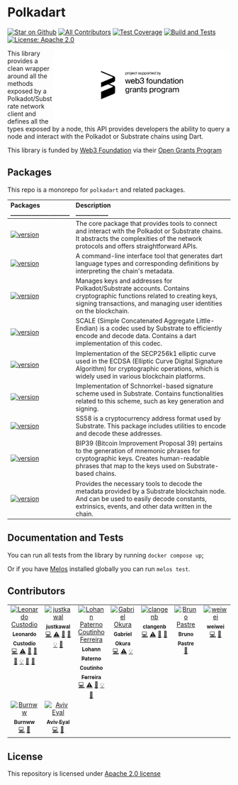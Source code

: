 # **Polkadart**
[![Star on Github](https://img.shields.io/github/stars/leonardocustodio/polkadart.svg?style=flat&logo=github&colorB=deeppink&label=stars)](https://github.com/leonardocustodio/polkadart)
[![All Contributors](https://img.shields.io/github/all-contributors/leonardocustodio/polkadart?color=ee8449&style=flat-square)](#contributors)
[![Test Coverage](https://codecov.io/gh/leonardocustodio/polkadart/graph/badge.svg?token=HG3K4LW5UN)](https://codecov.io/gh/leonardocustodio/polkadart)
[![Build and Tests](https://github.com/leonardocustodio/polkadart/actions/workflows/tests.yml/badge.svg?branch=main)](https://github.com/leonardocustodio/polkadart/actions/workflows/tests.yml)
[![License: Apache 2.0](https://img.shields.io/badge/license-Apache%202.0-purple.svg)](https://www.apache.org/licenses/LICENSE-2.0) <!-- markdown-link-check-disable-line -->

<img align="right" width="400" src="https://raw.githubusercontent.com/w3f/Grants-Program/00855ef70bc503433dc9fccc057c2f66a426a82b/static/img/badge_black.svg" />

This library provides a clean wrapper around all the methods exposed by a Polkadot/Substrate network client and defines all the types exposed by a node, this API provides developers the ability to query a node and interact with the Polkadot or Substrate chains using Dart.

This library is funded by [Web3 Foundation](https://web3.foundation) via their [Open Grants Program](https://github.com/w3f/Open-Grants-Program)

## Packages

This repo is a monorepo for `polkadart` and related packages.

| Packages <br>____________________ | Description <br>___________                            |
|:---------------------------------------------------------------------------|:----------------------------------------|
| [![version][pkg:polkadart:version]][pkg:polkadart]                         | The core package that provides tools to connect and interact with the Polkadot or Substrate chains. It abstracts the complexities of the network protocols and offers straightforward APIs. |
| [![version][pkg:polkadart_cli:version]][pkg:polkadart_cli]                 | A command-line interface tool that generates dart language types and corresponding definitions by interpreting the chain's metadata. |
| [![version][pkg:polkadart_keyring:version]][pkg:polkadart_keyring]         | Manages keys and addresses for Polkadot/Substrate accounts. Contains cryptographic functions related to creating keys, signing transactions, and managing user identities on the blockchain. |
| [![version][pkg:polkadart_scale_codec:version]][pkg:polkadart_scale_codec] | SCALE (Simple Concatenated Aggregate Little-Endian) is a codec used by Substrate to efficiently encode and decode data. Contains a dart implementation of this codec. |
| [![version][pkg:secp256k1_ecdsa:version]][pkg:secp256k1_ecdsa]             | Implementation of the SECP256k1 elliptic curve used in the ECDSA (Elliptic Curve Digital Signature Algorithm) for cryptographic operations, which is widely used in various blockchain platforms. |
| [![version][pkg:sr25519:version]][pkg:sr25519]                             | Implementation of Schnorrkel-based signature scheme used in Substrate. Contains functionalities related to this scheme, such as key generation and signing. |
| [![version][pkg:ss58:version]][pkg:ss58]                                   | SS58 is a cryptocurrency address format used by Substrate. This package includes utilities to encode and decode these addresses. |
| [![version][pkg:substrate_bip39:version]][pkg:substrate_bip39]             | BIP39 (Bitcoin Improvement Proposal 39) pertains to the generation of mnemonic phrases for cryptographic keys. Creates human-readable phrases that map to the keys used on Substrate-based chains. |
| [![version][pkg:substrate_metadata:version]][pkg:substrate_metadata]       | Provides the necessary tools to decode the metadata provided by a Substrate blockchain node. And can be used to easily decode constants, extrinsics, events, and other data written in the chain. |

## Documentation and Tests

You can run all tests from the library by running `docker compose up`;
<!-- markdown-link-check-disable-next-line -->
Or if you have [Melos](https://melos.invertase.dev/~melos-latest/getting-started) installed globally you can run `melos test`.

## Contributors

<!-- ALL-CONTRIBUTORS-LIST:START - Do not remove or modify this section -->
<!-- prettier-ignore-start -->
<!-- markdownlint-disable -->
<table>
  <tbody>
    <tr>
      <td align="center" valign="top" width="14.28%"><a href="https://github.com/leonardocustodio"><img src="https://avatars.githubusercontent.com/u/5619696?v=4?s=100" width="100px;" alt="Leonardo Custodio"/><br /><sub><b>Leonardo Custodio</b></sub></a><br /><a href="https://github.com/leonardocustodio/polkadart/commits?author=leonardocustodio" title="Code">💻</a> <a href="https://github.com/leonardocustodio/polkadart/commits?author=leonardocustodio" title="Tests">⚠️</a> <a href="https://github.com/leonardocustodio/polkadart/pulls?q=is%3Apr+reviewed-by%3Aleonardocustodio" title="Reviewed Pull Requests">👀</a> <a href="#question-leonardocustodio" title="Answering Questions">💬</a> <a href="#maintenance-leonardocustodio" title="Maintenance">🚧</a> <a href="#example-leonardocustodio" title="Examples">💡</a> <a href="https://github.com/leonardocustodio/polkadart/commits?author=leonardocustodio" title="Documentation">📖</a> <a href="https://github.com/leonardocustodio/polkadart/issues?q=author%3Aleonardocustodio" title="Bug reports">🐛</a></td>
      <td align="center" valign="top" width="14.28%"><a href="https://kawal.dev"><img src="https://avatars.githubusercontent.com/u/49296873?v=4?s=100" width="100px;" alt="justkawal"/><br /><sub><b>justkawal</b></sub></a><br /><a href="https://github.com/leonardocustodio/polkadart/commits?author=justkawal" title="Code">💻</a> <a href="https://github.com/leonardocustodio/polkadart/commits?author=justkawal" title="Tests">⚠️</a> <a href="https://github.com/leonardocustodio/polkadart/pulls?q=is%3Apr+reviewed-by%3Ajustkawal" title="Reviewed Pull Requests">👀</a> <a href="#maintenance-justkawal" title="Maintenance">🚧</a> <a href="#example-justkawal" title="Examples">💡</a> <a href="https://github.com/leonardocustodio/polkadart/issues?q=author%3Ajustkawal" title="Bug reports">🐛</a></td>
      <td align="center" valign="top" width="14.28%"><a href="http://www.lohannferreira.com.br"><img src="https://avatars.githubusercontent.com/u/4323004?v=4?s=100" width="100px;" alt="Lohann Paterno Coutinho Ferreira"/><br /><sub><b>Lohann Paterno Coutinho Ferreira</b></sub></a><br /><a href="https://github.com/leonardocustodio/polkadart/commits?author=Lohann" title="Code">💻</a> <a href="https://github.com/leonardocustodio/polkadart/commits?author=Lohann" title="Tests">⚠️</a> <a href="https://github.com/leonardocustodio/polkadart/pulls?q=is%3Apr+reviewed-by%3ALohann" title="Reviewed Pull Requests">👀</a> <a href="#example-Lohann" title="Examples">💡</a> <a href="https://github.com/leonardocustodio/polkadart/issues?q=author%3ALohann" title="Bug reports">🐛</a></td>
      <td align="center" valign="top" width="14.28%"><a href="https://github.com/gabrielokura"><img src="https://avatars.githubusercontent.com/u/26012776?v=4?s=100" width="100px;" alt="Gabriel Okura"/><br /><sub><b>Gabriel Okura</b></sub></a><br /><a href="https://github.com/leonardocustodio/polkadart/commits?author=gabrielokura" title="Code">💻</a> <a href="https://github.com/leonardocustodio/polkadart/commits?author=gabrielokura" title="Tests">⚠️</a> <a href="#example-gabrielokura" title="Examples">💡</a></td>
      <td align="center" valign="top" width="14.28%"><a href="https://github.com/clangenb"><img src="https://avatars.githubusercontent.com/u/37865735?v=4?s=100" width="100px;" alt="clangenb"/><br /><sub><b>clangenb</b></sub></a><br /><a href="https://github.com/leonardocustodio/polkadart/commits?author=clangenb" title="Code">💻</a> <a href="https://github.com/leonardocustodio/polkadart/commits?author=clangenb" title="Tests">⚠️</a> <a href="https://github.com/leonardocustodio/polkadart/issues?q=author%3Aclangenb" title="Bug reports">🐛</a> <a href="#question-clangenb" title="Answering Questions">💬</a></td>
      <td align="center" valign="top" width="14.28%"><a href="https://pastre.dev"><img src="https://avatars.githubusercontent.com/u/6251198?v=4?s=100" width="100px;" alt="Bruno Pastre"/><br /><sub><b>Bruno Pastre</b></sub></a><br /><a href="https://github.com/leonardocustodio/polkadart/pulls?q=is%3Apr+reviewed-by%3Apastre" title="Reviewed Pull Requests">👀</a></td>
      <td align="center" valign="top" width="14.28%"><a href="https://github.com/weishirongzhen"><img src="https://avatars.githubusercontent.com/u/54241621?v=4?s=100" width="100px;" alt="weiwei"/><br /><sub><b>weiwei</b></sub></a><br /><a href="https://github.com/leonardocustodio/polkadart/commits?author=weishirongzhen" title="Code">💻</a> <a href="https://github.com/leonardocustodio/polkadart/issues?q=author%3Aweishirongzhen" title="Bug reports">🐛</a></td>
    </tr>
    <tr>
      <td align="center" valign="top" width="14.28%"><a href="https://github.com/BurnWW"><img src="https://avatars.githubusercontent.com/u/94514135?v=4?s=100" width="100px;" alt="Burnww"/><br /><sub><b>Burnww</b></sub></a><br /><a href="https://github.com/leonardocustodio/polkadart/commits?author=BurnWW" title="Code">💻</a> <a href="https://github.com/leonardocustodio/polkadart/issues?q=author%3ABurnWW" title="Bug reports">🐛</a></td>
      <td align="center" valign="top" width="14.28%"><a href="https://avive.github.io"><img src="https://avatars.githubusercontent.com/u/96002?v=4?s=100" width="100px;" alt="Aviv Eyal"/><br /><sub><b>Aviv Eyal</b></sub></a><br /><a href="https://github.com/leonardocustodio/polkadart/commits?author=avive" title="Code">💻</a> <a href="https://github.com/leonardocustodio/polkadart/issues?q=author%3Aavive" title="Bug reports">🐛</a></td>
    </tr>
  </tbody>
</table>

<!-- markdownlint-restore -->
<!-- prettier-ignore-end -->

<!-- ALL-CONTRIBUTORS-LIST:END -->
<!-- prettier-ignore-start -->
<!-- markdownlint-disable -->

<!-- markdownlint-restore -->
<!-- prettier-ignore-end -->

<!-- ALL-CONTRIBUTORS-LIST:END -->

## **License**

This repository is licensed under [Apache 2.0 license](https://github.com/leonardocustodio/polkadart/blob/main/LICENSE)

[pkg:polkadart]: https://pub.dartlang.org/packages/polkadart
[pkg:polkadart:version]: https://img.shields.io/pub/v/polkadart?label=polkadart&link=https%3A%2F%2Fpub.dev%2Fpolkadart
[pkg:polkadart:source]: ./packages/polkadart

[pkg:polkadart_cli]: https://pub.dartlang.org/packages/polkadart_cli
[pkg:polkadart_cli:version]: https://img.shields.io/pub/v/polkadart_cli?label=polkadart_cli
[pkg:polkadart_cli:source]: ./packages/polkadart_cli

[pkg:polkadart_keyring]: https://pub.dartlang.org/packages/polkadart_keyring
[pkg:polkadart_keyring:version]: https://img.shields.io/pub/v/polkadart_keyring?label=polkadart_keyring
[pkg:polkadart_keyring:source]: ./packages/polkadart_keyring

[pkg:polkadart_scale_codec]: https://pub.dartlang.org/packages/polkadart_scale_codec
[pkg:polkadart_scale_codec:version]: https://img.shields.io/pub/v/polkadart_scale_codec?label=polkadart_scale_codec
[pkg:polkadart_scale_codec:source]: ./packages/polkadart_scale_codec

[pkg:secp256k1_ecdsa]: https://pub.dartlang.org/packages/secp256k1_ecdsa
[pkg:secp256k1_ecdsa:version]: https://img.shields.io/pub/v/secp256k1_ecdsa?label=secp256k1_ecdsa
[pkg:secp256k1_ecdsa:source]: ./packages/secp256k1_ecdsa

[pkg:sr25519]: https://pub.dartlang.org/packages/sr25519
[pkg:sr25519:version]: https://img.shields.io/pub/v/sr25519?label=sr25519
[pkg:sr25519:source]: ./packages/sr25519

[pkg:ss58]: https://pub.dartlang.org/packages/ss58
[pkg:ss58:version]: https://img.shields.io/pub/v/ss58?label=ss58
[pkg:ss58:source]: ./packages/ss58

[pkg:substrate_bip39]: https://pub.dartlang.org/packages/substrate_bip39
[pkg:substrate_bip39:version]: https://img.shields.io/pub/v/substrate_bip39?label=substrate_bip39
[pkg:substrate_bip39:source]: ./packages/substrate_bip39

[pkg:substrate_metadata]: https://pub.dartlang.org/packages/substrate_metadata
[pkg:substrate_metadata:version]: https://img.shields.io/pub/v/substrate_metadata?label=substrate_metadata
[pkg:substrate_metadata:source]: ./packages/substrate_metadata
